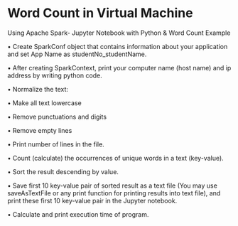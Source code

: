 # Word Count in Virtual Machine
 Using Apache Spark- Jupyter Notebook with Python &  Word Count Example
 
• Create SparkConf object that contains information about your application and set App Name as studentNo_studentName.

• After creating SparkContext, print your computer name (host name) and ip address by writing python code.

• Normalize the text:

   • Make all text lowercase
  
   • Remove punctuations and digits
  
   • Remove empty lines

• Print number of lines in the file.

• Count (calculate) the occurrences of unique words in a text (key-value).

• Sort the result descending by value. 

• Save first 10 key-value pair of sorted result as a text file (You may use saveAsTextFile
or any print function for printing results into text file), and print these first 10 key-value pair in the Jupyter
notebook.

• Calculate and print execution time of program.
